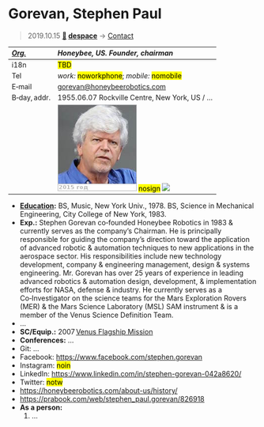 # Gorevan, Stephen Paul
> 2019.10.15 **[🚀](../index/index.md) [despace](index.md)** → [Contact](contact.md)

|*[Org.](contact.md)*|*Honeybee, US. Founder, chairman*|
|:--|:--|
|i18n| <mark>TBD</mark> |
|Tel| *work:* <mark>noworkphone</mark>; *mobile:* <mark>nomobile</mark> |
|E‑mail| <gorevan@honeybeerobotics.com> |
|B‑day, addr.| 1955.06.07 Rockville Centre, New York, US / … |
|| [![](f/contact/g/gorevan_001_photo_thumb.jpg)](f/contact/g/gorevan_001_photo.jpg) <mark>nosign</mark> [![](f/contact//_001_sign_thumb.jpg)](f/contact//_001_sign.png) |

   - **[Education](edu.md):** BS, Music, New York Univ., 1978. BS, Science in Mechanical Engineering, City College of New York, 1983.
   - **Exp.:** Stephen Gorevan co‑founded Honeybee Robotics in 1983 & currently serves as the company’s Chairman. He is principally responsible for guiding the company’s direction toward the application of advanced robotic & automation techniques to new applications in the aerospace sector. His responsibilities include new technology development, company & engineering management, design & systems engineering. Mr. Gorevan has over 25 years of experience in leading advanced robotics & automation design, development, & implementation efforts for NASA, defense & industry. He currently serves as a Co‑Investigator on the science teams for the Mars Exploration Rovers (MER) & the Mars Science Laboratory (MSL) SAM instrument & is a member of the Venus Science Definition Team.
   - …
   - **SC/Equip.:** 2007 [Venus Flagship Mission](venus_flagship_mission.md)
   - **Conferences:** …
   - Git: …
   - Facebook: <https://www.facebook.com/stephen.gorevan>
   - Instagram: <mark>noin</mark>
   - LinkedIn: <https://www.linkedin.com/in/stephen-gorevan-042a8620/>
   - Twitter: <mark>notw</mark>
   - <https://honeybeerobotics.com/about-us/history/>
   - <https://prabook.com/web/stephen_paul.gorevan/826918>
   - **As a person:**
      1. …
